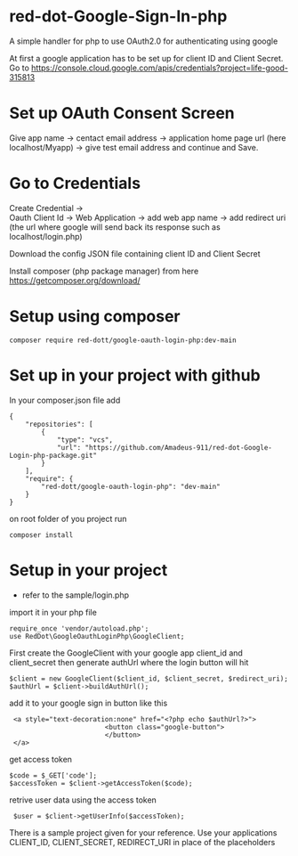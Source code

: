 # red-dot-Google-Sign-In-php
A simple handler for php to use OAuth2.0 for authenticating using google

At first a google application has to be set up for client ID and Client Secret. 
Go to https://console.cloud.google.com/apis/credentials?project=life-good-315813

# Set up OAuth Consent Screen
Give app name -> 
centact email address -> 
application home page url (here localhost/Myapp) -> 
give test email address
and continue and Save.

# Go to Credentials
Create Credential ->  
Oauth Client Id -> 
Web Application -> 
add web app name -> 
add redirect uri (the url where google will send back its response such as localhost/login.php)

Download the config JSON file containing client ID and Client Secret

Install composer (php package manager) from here https://getcomposer.org/download/

# Setup using composer 
```
composer require red-dott/google-oauth-login-php:dev-main
```


# Set up in your project with github
In your composer.json file add 

```
{
    "repositories": [
        {
            "type": "vcs",
            "url": "https://github.com/Amadeus-911/red-dot-Google-Login-php-package.git"
        }
    ],
    "require": {
        "red-dott/google-oauth-login-php": "dev-main"
    }
}

```

on root folder of you project run
```
composer install
```

# Setup in your project

- refer to the sample/login.php

import it in your php file 
```
require_once 'vendor/autoload.php';
use RedDot\GoogleOauthLoginPhp\GoogleClient;
```

First create the GoogleClient with your google app client_id and client_secret
then generate authUrl where the login button will hit

```
$client = new GoogleClient($client_id, $client_secret, $redirect_uri);
$authUrl = $client->buildAuthUrl();
```

add it to your google sign in button like this
```
 <a style="text-decoration:none" href="<?php echo $authUrl?>">
                        <button class="google-button">
                        </button>
 </a>
```

get access token 

```
$code = $_GET['code'];
$accessToken = $client->getAccessToken($code);
```

retrive user data using the access token 
```
 $user = $client->getUserInfo($accessToken);
```
There is a sample project given for your reference. Use your applications CLIENT_ID, CLIENT_SECRET, REDIRECT_URI in place of the placeholders
